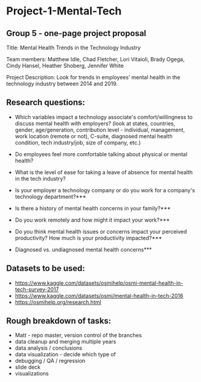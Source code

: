 # Project-1-Mental-Tech
## Group 5 - one-page project proposal
Title: Mental Health Trends in the Technology Industry

Team members: Matthew Idle, Chad Fletcher, Lori Vitaioli, Brady Ogega, Cindy Hansel, Heather Shoberg, Jennifer White

Project Description: Look for trends in employees’ mental health in the technology industry between 2014 and 2019.

## Research questions:
- Which variables impact a technology associate's comfort/willingness to discuss mental health with employers? (look at states, countries, gender, age/generation, contribution level - individual, management, work location (remote or not), C-suite, diagnosed mental health condition, tech industry/job, size of company, etc.)
- Do employees feel more comfortable talking about physical or mental health?
- What is the level of ease for taking a leave of absence for mental health in the tech industry?

- Is your employer a technology company or do you work for a company's technology department?***
- Is there a history of mental health concerns in your family?***
- Do you work remotely and how might it impact your work?***
- Do you think mental health issues or concerns impact your perceived productivity? How much is your productivity impacted?***
- Diagnosed vs. undiagnosed mental health concerns***

## Datasets to be used: 
- https://www.kaggle.com/datasets/osmihelp/osmi-mental-health-in-tech-survey-2017
- https://www.kaggle.com/datasets/osmi/mental-health-in-tech-2016
- https://osmihelp.org/research.html

## Rough breakdown of tasks:
- Matt - repo master, version control of the branches
- data cleanup and merging multiple years
- data analysis / conclusions
- data visualization - decide which type of
- debugging / QA / regression
- slide deck
- visualizations
